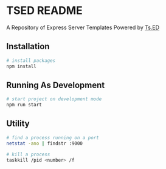 # TSED README

A Repository of Express Server Templates Powered by [Ts.ED](https://tsed.io/)

## Installation

```bash
# install packages
npm install
```

## Running As Development

```bash
# start project on development mode
npm run start
```

## Utility

```bash
# find a process running on a port
netstat -ano | findstr :9000

# kill a process
taskkill /pid <number> /f
```
